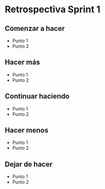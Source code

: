 # Retrospectiva Sprint 1  

## Comenzar a hacer  
- Punto 1  
- Punto 2  

## Hacer más  
- Punto 1  
- Punto 2  

## Continuar haciendo  
- Punto 1  
- Punto 2  

## Hacer menos  
- Punto 1  
- Punto 2  

## Dejar de hacer  
- Punto 1  
- Punto 2  